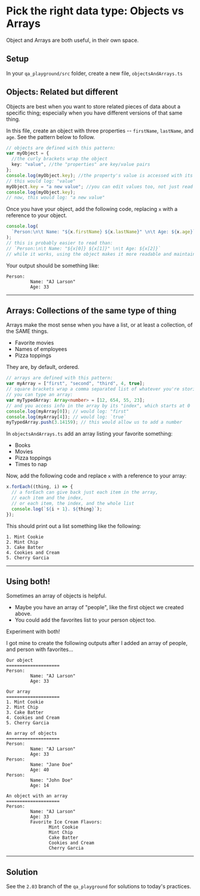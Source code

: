 # Pick the right data type: Objects vs Arrays

Object and Arrays are both useful, in their own space.

## Setup

In your `qa_playground/src` folder, create a new file, `objectsAndArrays.ts`

## Objects: Related but different

Objects are best when you want to store related pieces of data about a specific
thing; especially when you have different versions of that same thing.

In this file, create an object with three properties -- `firstName`, `lastName`,
and `age`. See the pattern below to follow.

```typescript
// objects are defined with this pattern:
var myObject = {
  //the curly brackets wrap the object
  key: "value", //the "properties" are key/value pairs
};
console.log(myObject.key); //the property's value is accessed with its key
// this would log: "value"
myObject.key = "a new value"; //you can edit values too, not just read them
console.log(myObject.key);
// now, this would log: "a new value"
```

Once you have your object, add the following code, replacing `x` with a
reference to your object.

```typescript
console.log(
  `Person:\n\t Name: "${x.firstName} ${x.lastName}" \n\t Age: ${x.age}`
);
// this is probably easier to read than:
// `Person:\n\t Name: "${x[0]} ${x[1]}" \n\t Age: ${x[2]}`
// while it works, using the object makes it more readable and maintainable
```

Your output should be something like:

```
Person:
         Name: "AJ Larson"
         Age: 33
```

---

## Arrays: Collections of the same type of thing

Arrays make the most sense when you have a list, or at least a collection, of
the SAME things.

- Favorite movies
- Names of employees
- Pizza toppings

They are, by default, ordered.

```typescript
// arrays are defined with this pattern:
var myArray = ["first", "second", "third", 4, true];
// square brackets wrap a comma separated list of whatever you're storing
// you can type an array:
var myTypedArray: Array<number> = [12, 654, 55, 23];
// and you access info in the array by its "index", which starts at 0
console.log(myArray[0]); // would log: "first"
console.log(myArray[4]); // would log: `true`
myTypedArray.push(3.14159); // this would allow us to add a number
```

In `objectsAndArrays.ts` add an array listing your favorite something:

- Books
- Movies
- Pizza toppings
- Times to nap

Now, add the following code and replace `x` with a reference to your array:

```typescript
x.forEach((thing, i) => {
  // a forEach can give back just each item in the array,
  // each item and the index,
  // or each item, the index, and the whole list
  console.log(`${i + 1}. ${thing}`);
});
```

This should print out a list something like the following:

```
1. Mint Cookie
2. Mint Chip
3. Cake Batter
4. Cookies and Cream
5. Cherry Garcia
```

---

## Using both!

Sometimes an array of objects is helpful.

- Maybe you have an array of "people", like the first object we created above.
- You could add the favorites list to your person object too.

Experiment with both!

I got mine to create the following outputs after I added an array of people, and
person with favorites...

```
Our object
====================
Person:
         Name: "AJ Larson"
         Age: 33

Our array
====================
1. Mint Cookie
2. Mint Chip
3. Cake Batter
4. Cookies and Cream
5. Cherry Garcia

An array of objects
====================
Person:
         Name: "AJ Larson"
         Age: 33
Person:
         Name: "Jane Doe"
         Age: 40
Person:
         Name: "John Doe"
         Age: 14

An object with an array
====================
Person:
         Name: "AJ Larson"
         Age: 33
         Favorite Ice Cream Flavors:
                Mint Cookie
                Mint Chip
                Cake Batter
                Cookies and Cream
                Cherry Garcia
```

---

## Solution

See the `2.03` branch of the `qa_playground` for solutions to today's practices.
